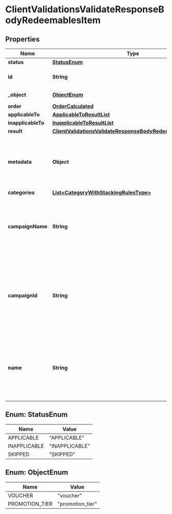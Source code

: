 

# ClientValidationsValidateResponseBodyRedeemablesItem


## Properties

| Name | Type | Description |
|------------ | ------------- | ------------- |
|**status** | [**StatusEnum**](#StatusEnum) |  |
|**id** | **String** | Redeemable ID, i.e. the voucher code. |
|**_object** | [**ObjectEnum**](#ObjectEnum) | Redeemable&#39;s object type. |
|**order** | [**OrderCalculated**](OrderCalculated.md) |  |
|**applicableTo** | [**ApplicableToResultList**](ApplicableToResultList.md) |  |
|**inapplicableTo** | [**InapplicableToResultList**](InapplicableToResultList.md) |  |
|**result** | [**ClientValidationsValidateResponseBodyRedeemablesItemResult**](ClientValidationsValidateResponseBodyRedeemablesItemResult.md) |  |
|**metadata** | **Object** | The metadata object stores all custom attributes in the form of key/value pairs assigned to the redeemable. |
|**categories** | [**List&lt;CategoryWithStackingRulesType&gt;**](CategoryWithStackingRulesType.md) |  |
|**campaignName** | **String** | Campaign name. Displayed only if the &#x60;options.expand&#x60; is passed with a &#x60;redeemable&#x60; value in the validation request body. |
|**campaignId** | **String** | Unique campaign ID assigned by Voucherify. Displayed only if the &#x60;options.expand&#x60; is passed with a &#x60;redeemable&#x60; value in the validation request body. |
|**name** | **String** | Name of the promotion tier. Displayed only if the &#x60;options.expand&#x60; is passed with a &#x60;redeemable&#x60; value in the validation request body. |



## Enum: StatusEnum

| Name | Value |
|---- | -----|
| APPLICABLE | &quot;APPLICABLE&quot; |
| INAPPLICABLE | &quot;INAPPLICABLE&quot; |
| SKIPPED | &quot;SKIPPED&quot; |



## Enum: ObjectEnum

| Name | Value |
|---- | -----|
| VOUCHER | &quot;voucher&quot; |
| PROMOTION_TIER | &quot;promotion_tier&quot; |



